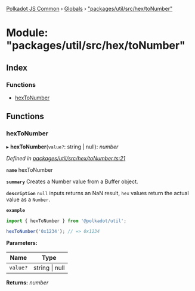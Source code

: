 [Polkadot JS Common](../README.md) › [Globals](../globals.md) › ["packages/util/src/hex/toNumber"](_packages_util_src_hex_tonumber_.md)

# Module: "packages/util/src/hex/toNumber"

## Index

### Functions

* [hexToNumber](_packages_util_src_hex_tonumber_.md#hextonumber)

## Functions

###  hexToNumber

▸ **hexToNumber**(`value?`: string | null): *number*

*Defined in [packages/util/src/hex/toNumber.ts:21](https://github.com/polkadot-js/common/blob/a0251ff6/packages/util/src/hex/toNumber.ts#L21)*

**`name`** hexToNumber

**`summary`** Creates a Number value from a Buffer object.

**`description`** 
`null` inputs returns an NaN result, `hex` values return the actual value as a `Number`.

**`example`** 
<BR>

```javascript
import { hexToNumber } from '@polkadot/util';

hexToNumber('0x1234'); // => 0x1234
```

**Parameters:**

Name | Type |
------ | ------ |
`value?` | string &#124; null |

**Returns:** *number*

